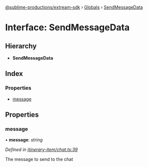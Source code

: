 [@sublime-productions/extream-sdk](../README.md) › [Globals](../globals.md) › [SendMessageData](sendmessagedata.md)

# Interface: SendMessageData

## Hierarchy

* **SendMessageData**

## Index

### Properties

* [message](sendmessagedata.md#message)

## Properties

###  message

• **message**: *string*

*Defined in [itinerary-item/chat.ts:39](https://github.com/Extream-SaaS/ex-sdk/blob/67dc47e/src/itinerary-item/chat.ts#L39)*

The message to send to the chat
